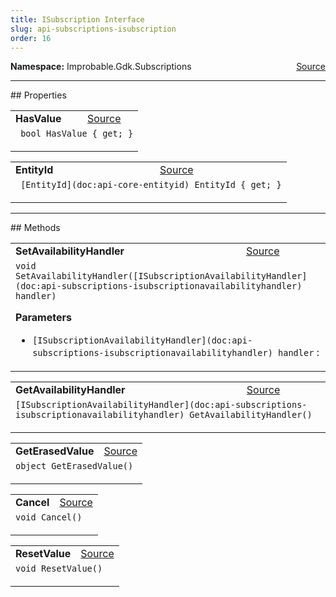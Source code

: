 ```yaml
---
title: ISubscription Interface
slug: api-subscriptions-isubscription
order: 16
---
```


<p><b>Namespace:</b> Improbable.Gdk.Subscriptions<span style="float: right"><a href="https://www.github.com/spatialos/gdk-for-unity/blob/0.3.3/workers/unity/Packages/io.improbable.gdk.core/Subscriptions/Subscription.cs/#L7">Source</a></span></p>










</p>
<hr style="width:100%; border-top-color:#d8d8d8" />
## Properties


</p>


<table class="io-api-doc">    <tr>        <td class="io-api-doc-name"><a id="hasvalue"></a><b>HasValue</b></td>        <td class="io-api-doc-source"><a href="https://www.github.com/spatialos/gdk-for-unity/blob/0.3.3/workers/unity/Packages/io.improbable.gdk.core/Subscriptions/Subscription.cs/#L10">Source</a></td>    </tr>    <tr>        <td class="io-api-doc-content" colspan="2"><code> bool HasValue { get; }</code></p></td>    </tr></table>
<table class="io-api-doc">    <tr>        <td class="io-api-doc-name"><a id="entityid"></a><b>EntityId</b></td>        <td class="io-api-doc-source"><a href="https://www.github.com/spatialos/gdk-for-unity/blob/0.3.3/workers/unity/Packages/io.improbable.gdk.core/Subscriptions/Subscription.cs/#L11">Source</a></td>    </tr>    <tr>        <td class="io-api-doc-content" colspan="2"><code> [EntityId](doc:api-core-entityid) EntityId { get; }</code></p></td>    </tr></table>





</p>
<hr style="width:100%; border-top-color:#d8d8d8" />
## Methods


</p>


<table class="io-api-doc">    <tr>        <td class="io-api-doc-name"><a id="setavailabilityhandler-isubscriptionavailabilityhandler"></a><b>SetAvailabilityHandler</b></td>        <td class="io-api-doc-source"><a href="https://www.github.com/spatialos/gdk-for-unity/blob/0.3.3/workers/unity/Packages/io.improbable.gdk.core/Subscriptions/Subscription.cs/#L14">Source</a></td>    </tr>    <tr>        <td class="io-api-doc-content" colspan="2"><code>void SetAvailabilityHandler([ISubscriptionAvailabilityHandler](doc:api-subscriptions-isubscriptionavailabilityhandler) handler)</code></p></p><b>Parameters</b><ul><li><code>[ISubscriptionAvailabilityHandler](doc:api-subscriptions-isubscriptionavailabilityhandler) handler</code> : </li></ul></td>    </tr></table>
<table class="io-api-doc">    <tr>        <td class="io-api-doc-name"><a id="getavailabilityhandler"></a><b>GetAvailabilityHandler</b></td>        <td class="io-api-doc-source"><a href="https://www.github.com/spatialos/gdk-for-unity/blob/0.3.3/workers/unity/Packages/io.improbable.gdk.core/Subscriptions/Subscription.cs/#L15">Source</a></td>    </tr>    <tr>        <td class="io-api-doc-content" colspan="2"><code>[ISubscriptionAvailabilityHandler](doc:api-subscriptions-isubscriptionavailabilityhandler) GetAvailabilityHandler()</code></p></td>    </tr></table>
<table class="io-api-doc">    <tr>        <td class="io-api-doc-name"><a id="geterasedvalue"></a><b>GetErasedValue</b></td>        <td class="io-api-doc-source"><a href="https://www.github.com/spatialos/gdk-for-unity/blob/0.3.3/workers/unity/Packages/io.improbable.gdk.core/Subscriptions/Subscription.cs/#L16">Source</a></td>    </tr>    <tr>        <td class="io-api-doc-content" colspan="2"><code>object GetErasedValue()</code></p></td>    </tr></table>
<table class="io-api-doc">    <tr>        <td class="io-api-doc-name"><a id="cancel"></a><b>Cancel</b></td>        <td class="io-api-doc-source"><a href="https://www.github.com/spatialos/gdk-for-unity/blob/0.3.3/workers/unity/Packages/io.improbable.gdk.core/Subscriptions/Subscription.cs/#L18">Source</a></td>    </tr>    <tr>        <td class="io-api-doc-content" colspan="2"><code>void Cancel()</code></p></td>    </tr></table>
<table class="io-api-doc">    <tr>        <td class="io-api-doc-name"><a id="resetvalue"></a><b>ResetValue</b></td>        <td class="io-api-doc-source"><a href="https://www.github.com/spatialos/gdk-for-unity/blob/0.3.3/workers/unity/Packages/io.improbable.gdk.core/Subscriptions/Subscription.cs/#L19">Source</a></td>    </tr>    <tr>        <td class="io-api-doc-content" colspan="2"><code>void ResetValue()</code></p></td>    </tr></table>



